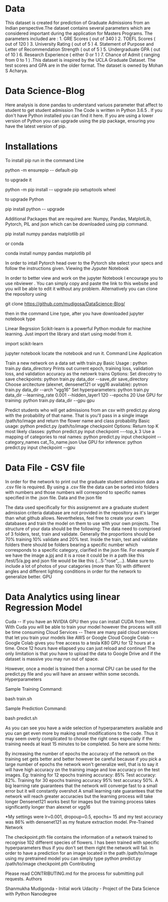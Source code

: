 # Data
This dataset is created for prediction of Graduate Admissions from an Indian perspective.The dataset contains several parameters which are considered important during the application for Masters Programs. The parameters included are : 1. GRE Scores ( out of 340 ) 2. TOEFL Scores ( out of 120 ) 3. University Rating ( out of 5 ) 4. Statement of Purpose and Letter of Recommendation Strength ( out of 5 ) 5. Undergraduate GPA ( out of 10 ) 6. Research Experience ( either 0 or 1 ) 7. Chance of Admit ( ranging from 0 to 1 )
.This dataset is inspired by the UCLA Graduate Dataset. The test scores and GPA are in the older format. The dataset is owned by Mohan S Acharya. 

# Data Science-Blog
Here analysis is done pandas to understand variuos parameter that affect to student to get student admission
The Code is written in Python 3.6.5 . If you don't have Python installed you can find it here. If you are using a lower version of Python you can upgrade using the pip package, ensuring you have the latest version of pip.

# Installations

To install pip run in the command Line

python -m ensurepip -- default-pip

to upgrade it

python -m pip install -- upgrade pip setuptools wheel

to upgrade Python

pip install python -- upgrade

Additional Packages that are required are: Numpy, Pandas, MatplotLib, Pytorch, PIL and json which can be downloaded using pip command.

pip install numpy pandas matplotlib pil

or conda

conda install numpy pandas matplotlib pil

In order to intall Pytorch head over to the Pytorch site select your specs and follow the instructions given. Viewing the Jyputer Notebook

In order to better view and work on the jupyter Notebook I encourage you to use nbviewer . You can simply copy and paste the link to this website and you will be able to edit it without any problem. Alternatively you can clone the repository using

git clone https://github.com/mudigosa/DataScience-Blog/

then in the command Line type, after you have downloaded jupyter notebook type

Linear Regrssion
Scikit-learn is a powerful Python module for machine learning. Just import the library and start using model from it. 

import scikit-learn

jupyter notebook
locate the notebook and run it. Command Line Application

Train a new network on a data set with train.py
    Basic Usage : python train.py data_directory
    Prints out current epoch, training loss, validation loss, and validation accuracy as the netowrk trains
    Options:
        Set direcotry to save checkpoints: python train.py data_dor --save_dir save_directory
        Choose arcitecture (alexnet, densenet121 or vgg16 available): pytnon train.py data_dir --arch "vgg16"
        Set hyperparameters: python train.py data_dir --learning_rate 0.001 --hidden_layer1 120 --epochs 20
        Use GPU for training: python train.py data_dir --gpu gpu

Predict students who will get admissions from an csv with predict.py along with the probability of that name. That is you'll pass in a single image /path/to/image and return the flower name and class probability
    Basic usage: python predict.py /path/to/image checkpoint
    Options:
        Return top K most likely classes: python predict.py input checkpoint ---top_k 3
        Use a mapping of categories to real names: python predict.py input checkpoint --category_names cat_To_name.json
        Use GPU for inference: python predict.py input checkpoint --gpu

# Data File - CSV file

In order for the network to print out the graduate student admission data  a .csv file is required. By using a .csv file the data can be sorted into folders with numbers and those numbers will correspond to specific names specified in the .json file. Data and the json file

The data used specifically for this assignemnt are a graduate student admission criteria database are not provided in the repository as it's larger than what github allows. Nevertheless, feel free to create your own databases and train the model on them to use with your own projects. The structure of your data should be the following: The data need to comprised of 3 folders, test, train and validate. Generally the proportions should be 70% training 10% validate and 20% test. Inside the train, test and validate folders there should be folders bearing a specific number which corresponds to a specific category, clarified in the json file. For example if we have the image a.jpj and it is a rose it could be in a path like this /test/5/a.jpg and json file would be like this {...5:"rose",...}. Make sure to include a lot of photos of your catagories (more than 10) with different angles and different lighting conditions in order for the network to generalize better. GPU

# Data Analytics using linear Regression Model

Cuda -- If you have an NVIDIA GPU then you can install CUDA from here. With Cuda you will be able to train your model however the process will still be time consuming
Cloud Services -- There are many paid cloud services that let you train your models like AWS or Google Cloud
Coogle Colab -- Google Colab gives you free access to a tesla K80 GPU for 12 hours at a time. Once 12 hours have ellapsed you can just reload and continue! The only limitation is that you have to upload the data to Google Drive and if the dataset is massive you may run out of space.

However, once a model is trained then a normal CPU can be used for the predict.py file and you will have an answer within some seconds. Hyperparameters

Sample Training Command:

bash train.sh

Sample Prediction Command:

bash predict.sh

As you can see you have a wide selection of hyperparameters available and you can get even more by making small modifications to the code. Thus it may seem overly complicated to choose the right ones especially if the training needs at least 15 minutes to be completed. So here are some hints:

By increasing the number of epochs the accuracy of the network on the training set gets better and better however be careful because if you pick a large number of epochs the network won't generalize well, that is to say it will have high accuracy on the training image and low accuracy on the test images. Eg: training for 12 epochs training accuracy: 85% Test accuracy: 82%. Training for 30 epochs training accuracy 95% test accuracy 50%.
A big learning rate guarantees that the network will converge fast to a small error but it will constantly overshot
A small learning rate guarantees that the network will reach greater accuracies but the learning process will take longer
Densenet121 works best for images but the training process takes significantly longer than alexnet or vgg16

*My settings were lr=0.001, dropoup=0.5, epochs= 15 and my test accuracy was 86% with densenet121 as my feature extraction model. Pre-Trained Network

The checkpoint.pth file contains the information of a network trained to recognise 102 different species of flowers. I has been trained with specific hyperparameters thus if you don't set them right the network will fail. In order to have a prediction for an image located in the path /path/to/image using my pretrained model you can simply type python predict.py /path/to/image checkpoint.pth Contributing

Please read CONTRIBUTING.md for the process for submitting pull requests. Authors

Shanmukha Mudigonda - Initial work Udacity -  Project of the Data Science with Python Nanodegree
